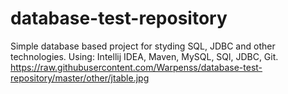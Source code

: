 # database-test-repository
Simple database based project for styding SQL, JDBC and other technologies.
Using: 
Intellij IDEA,
Maven,
MySQL,
SQl,
JDBC,
Git.
https://raw.githubusercontent.com/Warpenss/database-test-repository/master/other/jtable.jpg
